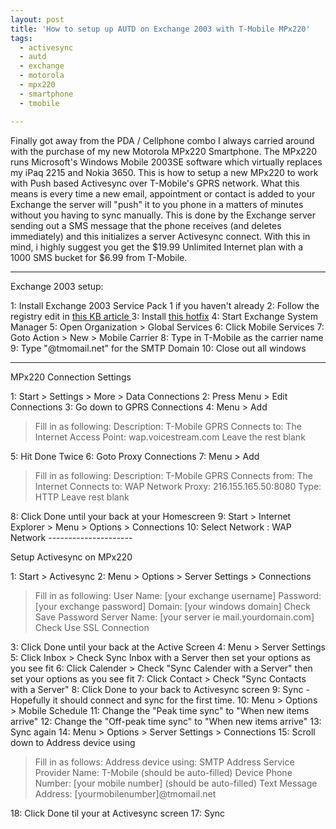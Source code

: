 ```yaml
---
layout: post
title: 'How to setup up AUTD on Exchange 2003 with T-Mobile MPx220'
tags:
  - activesync
  - autd
  - exchange
  - motorola
  - mpx220
  - smartphone
  - tmobile

---
```


Finally got away from the PDA / Cellphone combo I always carried around with the purchase of my new Motorola MPx220 Smartphone. The MPx220 runs Microsoft's Windows Mobile 2003SE software which virtually replaces my iPaq 2215 and Nokia 3650. This is how to setup a new MPx220 to work with Push based Activesync over T-Mobile's GPRS network. What this means is every time a new email, appointment or contact is added to your Exchange the server will "push" it to you phone in a matters of minutes without you having to sync manually. This is done by the Exchange server sending out a SMS message that the phone receives (and deletes immediately) and this initializes a server Activesync connect. With this in mind, i highly suggest you get the $19.99 Unlimited Internet plan with a 1000 SMS bucket for $6.99 from T-Mobile.

-----------------

Exchange 2003 setup:

1: Install Exchange 2003 Service Pack 1 if you haven't already
2: Follow the registry edit in <a href="http://support.microsoft.com/?kbid=841995">this KB article </a>
3: Install <a href="http://www.the8thsign.com/download/Exchange2003-KB841995-x86-enu.exe">this hotfix</a>
4: Start Exchange System Manager
5: Open Organization &gt; Global Services
6: Click Mobile Services
7: Goto Action &gt; New &gt; Mobile Carrier
8: Type in T-Mobile as the carrier name
9: Type "@tmomail.net" for the SMTP Domain
10: Close out all windows

---------------------

MPx220 Connection Settings

1: Start &gt; Settings &gt; More &gt; Data Connections
2: Press Menu &gt; Edit Connections
3: Go down to GPRS Connections
4: Menu &gt; Add
<blockquote> Fill in as following:
Description: T-Mobile GPRS
Connects to: The Internet
Access Point: wap.voicestream.com
Leave the rest blank</blockquote>
5: Hit Done Twice
6: Goto Proxy Connections
7: Menu &gt; Add
<blockquote> Fill in as following:
Description: T-Mobile GPRS
Connects from: The Internet
Connects to: WAP Network
Proxy: 216.155.165.50:8080
Type: HTTP
Leave rest blank</blockquote>
8: Click Done until your back at your Homescreen
9: Start &gt; Internet Explorer &gt; Menu &gt; Options &gt; Connections
10: Select Network : WAP Network
---------------------

Setup Activesync on MPx220

1: Start &gt; Activesync
2: Menu &gt; Options &gt; Server Settings &gt; Connections
<blockquote> Fill in as following:
User Name: [your exchange username]
Password: [your exchange password]
Domain: [your windows domain]
Check Save Password
Server Name: [your server ie mail.yourdomain.com]
Check Use SSL Connection</blockquote>
3: Click Done until your back at the Active Screen
4: Menu &gt; Server Settings
5: Click Inbox &gt; Check Sync Inbox with a Server then set your options as you see fit
6: Click Calender &gt; Check "Sync Calender with a Server" then set your options as you see fit
7: Click Contact &gt; Check "Sync Contacts with a Server"
8: Click Done to your back to Activesync screen
9: Sync - Hopefully it should connect and sync for the first time.
10: Menu &gt; Options &gt; Mobile Schedule
11: Change the "Peak time sync" to "When new items arrive"
12: Change the "Off-peak time sync" to "When new items arrive"
13: Sync again
14: Menu &gt; Options &gt; Server Settings &gt; Connections
15: Scroll down to Address device using
<blockquote> Fill in as follows:
Address device using: SMTP Address
Service Provider Name: T-Mobile (should be auto-filled)
Device Phone Number: [your mobile number] (should be auto-filled)
Text Message Address: [yourmobilenumber]@tmomail.net</blockquote>
18: Click Done til your at Activesync screen
17: Sync

<!-- technorati tags start -->
<!-- technorati tags end -->

